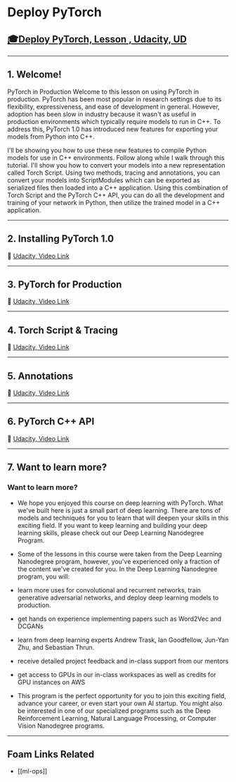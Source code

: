 # Deploy PyTorch

## [🎓Deploy PyTorch, Lesson , Udacity, UD]()

---

## **1. Welcome!**

PyTorch in Production
Welcome to this lesson on using PyTorch in production. PyTorch has been most popular in research settings due to its flexibility, expressiveness, and ease of development in general. However, adoption has been slow in industry because it wasn't as useful in production environments which typically require models to run in C++. To address this, PyTorch 1.0 has introduced new features for exporting your models from Python into C++.

I'll be showing you how to use these new features to compile Python models for use in C++ environments. Follow along while I walk through this tutorial. I'll show you how to convert your models into a new representation called Torch Script. Using two methods, tracing and annotations, you can convert your models into ScriptModules which can be exported as serialized files then loaded into a C++ application. Using this combination of Torch Script and the PyTorch C++ API, you can do all the development and training of your network in Python, then utilize the trained model in a C++ application.

---

## **2. Installing PyTorch 1.0**

🎥 [Udacity, Video Link](https://youtu.be/kIwKPxgReFY)

---

## **3. PyTorch for Production**

🎥 [Udacity, Video Link](https://youtu.be/DBSoZWd4lQo)

---

## **4. Torch Script & Tracing**

🎥 [Udacity, Video Link](https://youtu.be/lYmQDUprQa0)

---

## **5. Annotations**

🎥 [Udacity, Video Link](https://youtu.be/pO1RM7mKaFg)

---

## **6. PyTorch C++ API**

🎥 [Udacity, Video Link](https://youtu.be/P1S1dN1gHmw)

---

## **7. Want to learn more?**

### Want to learn more?

- We hope you enjoyed this course on deep learning with PyTorch. What we've built here is just a small part of deep learning. There are tons of models and techniques for you to learn that will deepen your skills in this exciting field. If you want to keep learning and building your deep learning skills, please check out our Deep Learning Nanodegree Program.

- Some of the lessons in this course were taken from the Deep Learning Nanodegree program, however, you've experienced only a fraction of the content we've created for you. In the Deep Learning Nanodegree program, you will:

- learn more uses for convolutional and recurrent networks, train generative adversarial networks, and deploy deep learning models to production.
- get hands on experience implementing papers such as Word2Vec and DCGANs
- learn from deep learning experts Andrew Trask, Ian Goodfellow, Jun-Yan Zhu, and Sebastian Thrun.
- receive detailed project feedback and in-class support from our mentors
- get access to GPUs in our in-class workspaces as well as credits for GPU instances on AWS
- This program is the perfect opportunity for you to join this exciting field, advance your career, or even start your own AI startup. You might also be interested in one of our specialized programs such as the Deep Reinforcement Learning, Natural Language Processing, or Computer Vision Nanodegree programs.

---

## Foam Links Related

- [[ml-ops]]
